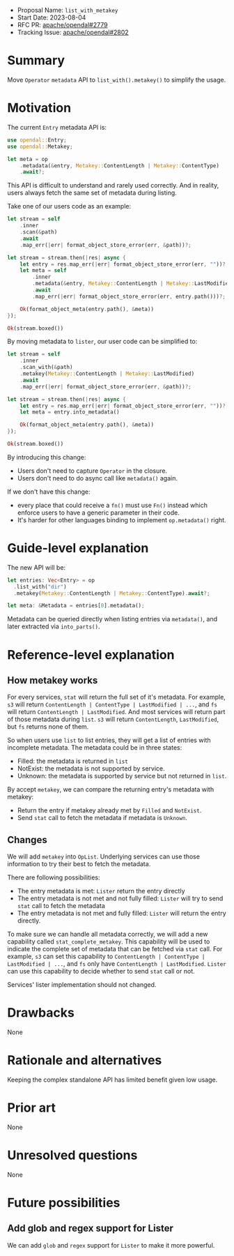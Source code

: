 - Proposal Name: `list_with_metakey`
- Start Date: 2023-08-04
- RFC PR: [apache/opendal#2779](https://github.com/apache/opendal/pull/2779)
- Tracking Issue: [apache/opendal#2802](https://github.com/apache/opendal/issues/2802)

# Summary

Move `Operator` `metadata` API to `list_with().metakey()` to simplify the usage.

# Motivation

The current `Entry` metadata API is:

```rust
use opendal::Entry;
use opendal::Metakey;

let meta = op
    .metadata(&entry, Metakey::ContentLength | Metakey::ContentType)
    .await?;
```

This API is difficult to understand and rarely used correctly. And in reality, users always fetch the same set of metadata during listing.

Take one of our users code as an example:

```rust
let stream = self
    .inner
    .scan(&path)
    .await
    .map_err(|err| format_object_store_error(err, &path))?;

let stream = stream.then(|res| async {
    let entry = res.map_err(|err| format_object_store_error(err, ""))?;
    let meta = self
        .inner
        .metadata(&entry, Metakey::ContentLength | Metakey::LastModified)
        .await
        .map_err(|err| format_object_store_error(err, entry.path()))?;

    Ok(format_object_meta(entry.path(), &meta))
});

Ok(stream.boxed())
```

By moving metadata to `lister`, our user code can be simplified to:

```rust
let stream = self
    .inner
    .scan_with(&path)
    .metakey(Metakey::ContentLength | Metakey::LastModified)
    .await
    .map_err(|err| format_object_store_error(err, &path))?;

let stream = stream.then(|res| async {
    let entry = res.map_err(|err| format_object_store_error(err, ""))?;
    let meta = entry.into_metadata()

    Ok(format_object_meta(entry.path(), &meta))
});

Ok(stream.boxed())
```

By introducing this change:

- Users don't need to capture `Operator` in the closure.
- Users don't need to do async call like `metadata()` again.

If we don't have this change:

- every place that could receive a `fn()` must use `Fn()` instead which enforce users to have a generic parameter in their code.
- It's harder for other languages binding to implement `op.metadata()` right.

# Guide-level explanation

The new API will be:

```rust
let entries: Vec<Entry> = op
  .list_with("dir")
  .metakey(Metakey::ContentLength | Metakey::ContentType).await?;

let meta: &Metadata = entries[0].metadata();
```

Metadata can be queried directly when listing entries via `metadata()`, and later extracted via `into_parts()`.

# Reference-level explanation

## How metakey works

For every services, `stat` will return the full set of it's metadata. For example, `s3` will return `ContentLength | ContentType | LastModified | ...`, and `fs` will return `ContentLength | LastModified`. And most services will return part of those metadata during `list`. `s3` will return `ContentLength`, `LastModified`, but `fs` returns none of them.

So when users use `list` to list entries, they will get a list of entries with incomplete metadata. The metadata could be in three states:

- Filled: the metadata is returned in `list`
- NotExist: the metadata is not supported by service.
- Unknown: the metadata is supported by service but not returned in `list`.

By accept `metakey`, we can compare the returning entry's metadata with metakey:

- Return the entry if metakey already met by `Filled` and `NotExist`.
- Send `stat` call to fetch the metadata if metadata is `Unknown`.

## Changes

We will add `metakey` into `OpList`. Underlying services can use those information to try their best to fetch the metadata.

There are following possibilities:

- The entry metadata is met: `Lister` return the entry directly
- The entry metadata is not met and not fully filled: `Lister` will try to send `stat` call to fetch the metadata
- The entry metadata is not met and fully filled: `Lister` will return the entry directly.

To make sure we can handle all metadata correctly, we will add a new capability called `stat_complete_metakey`. This capability will be used to indicate the complete set of metadata that can be fetched via `stat` call. For example, `s3` can set this capability to `ContentLength | ContentType | LastModified | ...`, and `fs` only have `ContentLength | LastModified`. `Lister` can use this capability to decide whether to send `stat` call or not.

Services' lister implementation should not changed.

# Drawbacks

None

# Rationale and alternatives

Keeping the complex standalone API has limited benefit given low usage.

# Prior art

None

# Unresolved questions

None

# Future possibilities

## Add glob and regex support for Lister

We can add `glob` and `regex` support for `Lister` to make it more powerful.
